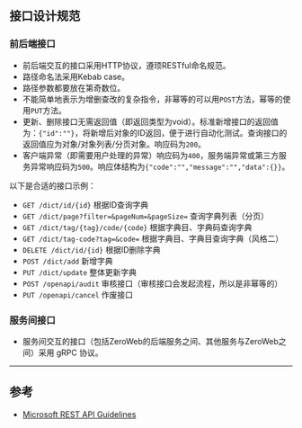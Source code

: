 ## 接口设计规范

### 前后端接口

- 前后端交互的接口采用HTTP协议，遵顼RESTful命名规范。
- 路径命名法采用Kebab case。
- 路径参数都要放在第奇数位。
- 不能简单地表示为增删查改的复杂指令，非幂等的可以用`POST`方法，幂等的使用`PUT`方法。
- 更新、删除接口无需返回值（即返回类型为void）。标准新增接口的返回值为：`{"id":""}`，将新增后对象的ID返回，便于进行自动化测试。查询接口的返回值应为对象/对象列表/分页对象。响应码为`200`。
- 客户端异常（即需要用户处理的异常）响应码为`400`，服务端异常或第三方服务异常响应码为`500`。响应体结构为`{"code":"","message":"","data":{}}`。

以下是合适的接口示例：

- `GET /dict/id/{id}` 根据ID查询字典
- `GET /dict/page?filter=&pageNum=&pageSize=` 查询字典列表（分页）
- `GET /dict/tag/{tag}/code/{code}` 根据字典目、字典码查询字典
- `GET /dict/tag-code?tag=&code=` 根据字典目、字典目查询字典（风格二）
- `DELETE /dict/id/{id}` 根据ID删除字典
- `POST /dict/add` 新增字典
- `PUT /dict/update` 整体更新字典
- `POST /openapi/audit` 审核接口（审核接口会发起流程，所以是非幂等的）
- `PUT /openapi/cancel` 作废接口

### 服务间接口

- 服务间交互的接口（包括ZeroWeb的后端服务之间、其他服务与ZeroWeb之间）采用 gRPC 协议。

---

## 参考 

- [Microsoft REST API Guidelines](https://github.com/microsoft/api-guidelines)
